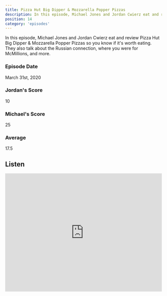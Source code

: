 ```yaml
---
title: Pizza Hut Big Dipper & Mozzarella Popper Pizzas
description: In this episode, Michael Jones and Jordan Cwierz eat and review Pizza Hut Big Dipper & Mozzarella Popper Pizzas so you know if it's worth eating
position: 14
category: 'episodes'
---
```


In this episode, Michael Jones and Jordan Cwierz eat and review Pizza Hut Big Dipper & Mozzarella Popper Pizzas so you know if it's worth eating. They also talk about the Russian connection, where you were for McMillions, and more.

### Episode Date

March 31st, 2020

### Jordan's Score

10

### Michael's Score

25

### Average

17.5

## Listen

<iframe src="https://open.spotify.com/embed-podcast/episode/6y7lUHFCYIzIQf0h5FJSSZ" loading="lazy" style="border: 0; width: 100%; height: 380px;" allow="encrypted-media"></iframe>
